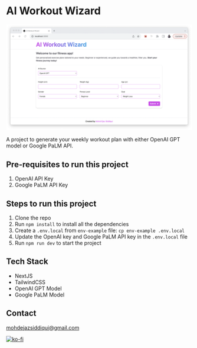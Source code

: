 # AI Workout Wizard

<p align="center">
  <img src="public/demo.png" />
</p>

A project to generate your weekly workout plan with either OpenAI GPT model or Google PaLM API. 

## Pre-requisites to run this project

1. OpenAI API Key
2. Google PaLM API Key

## Steps to run this project

1. Clone the repo
2. Run `npm install` to install all the dependencies
3. Create a `.env.local` from `env-example` file: `cp env-example .env.local`
4. Update the OpenAI key and Google PaLM API key in the `.env.local` file
5. Run `npm run dev` to start the project


## Tech Stack

- NextJS
- TailwindCSS
- OpenAI GPT Model
- Google PaLM Model

## Contact

mohdejazsiddiqui@gmail.com

[![ko-fi](https://ko-fi.com/img/githubbutton_sm.svg)](https://ko-fi.com/Y8Y618ZETK)